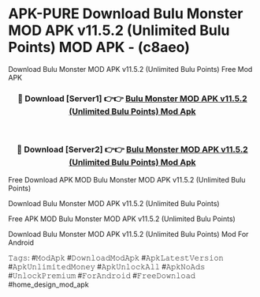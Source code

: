 # APK-PURE Download Bulu Monster MOD APK v11.5.2 (Unlimited Bulu Points) MOD APK - (c8aeo)
Download Bulu Monster MOD APK v11.5.2 (Unlimited Bulu Points) Free Mod APK

<div align="center">
<h3>🔴 Download [Server1] 👉👉 <a href="https://apk-comot.site?title=Bulu_Monster_MOD_APK_v11.5.2_(Unlimited_Bulu_Points)">Bulu Monster MOD APK v11.5.2 (Unlimited Bulu Points) Mod Apk</a></h3><br>

<h3>🔴 Download [Server2] 👉👉 <a href="https://apk-comot.site?title=Bulu_Monster_MOD_APK_v11.5.2_(Unlimited_Bulu_Points)">Bulu Monster MOD APK v11.5.2 (Unlimited Bulu Points) Mod Apk</a></h3>
</div>


Free Download APK MOD Bulu Monster MOD APK v11.5.2 (Unlimited Bulu Points)

Download Bulu Monster MOD APK v11.5.2 (Unlimited Bulu Points) 

Free APK MOD Bulu Monster MOD APK v11.5.2 (Unlimited Bulu Points) 

Download Bulu Monster MOD APK v11.5.2 (Unlimited Bulu Points) Mod For Android

𝚃𝚊𝚐𝚜: #𝙼𝚘𝚍𝙰𝚙𝚔 #𝙳𝚘𝚠𝚗𝚕𝚘𝚊𝚍𝙼𝚘𝚍𝙰𝚙𝚔 #𝙰𝚙𝚔𝙻𝚊𝚝𝚎𝚜𝚝𝚅𝚎𝚛𝚜𝚒𝚘𝚗 #𝙰𝚙𝚔𝚄𝚗𝚕𝚒𝚖𝚒𝚝𝚎𝚍𝙼𝚘𝚗𝚎𝚢 #𝙰𝚙𝚔𝚄𝚗𝚕𝚘𝚌𝚔𝙰𝚕𝚕 #𝙰𝚙𝚔𝙽𝚘𝙰𝚍𝚜 #𝚄𝚗𝚕𝚘𝚌𝚔𝙿𝚛𝚎𝚖𝚒𝚞𝚖 #𝙵𝚘𝚛𝙰𝚗𝚍𝚛𝚘𝚒𝚍 #𝙵𝚛𝚎𝚎𝙳𝚘𝚠𝚗𝚕𝚘𝚊𝚍 #home_design_mod_apk